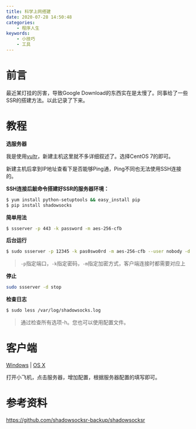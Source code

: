 ```yaml
---
title: 科学上网搭建
date: 2020-07-28 14:50:48
categories:
    - 程序人生
keywords:
    - 小技巧
    - 工具
---
```


# 前言

最近某灯挂的厉害，导致Google Download的东西实在是太慢了。同事给了一些SSR的搭建方法。以此记录了下来。

<!-- more -->

# 教程

**选服务器**

我是使用[vultr](https://www.vultr.com/)，新建主机这里就不多详细叙述了。选择CentOS 7的即可。

新建主机后拿到IP地址查看下是否能够Ping通，Ping不同也无法使用SSH连接的。

**SSH连接后敲命令搭建好SSR的服务器环境：**

``` bash
$ yum install python-setuptools && easy_install pip
$ pip install shadowsocks
```

**简单用法**

``` bash
$ ssserver -p 443 -k password -m aes-256-cfb
```

**后台运行**

``` bash
$ sudo ssserver -p 12345 -k pas0swo0rd -m aes-256-cfb --user nobody -d start
```

> `-p`指定端口，`-k`指定密码，`-m`指定加密方式，客户端连接时都需要对应上

**停止**

``` bash
sudo ssserver -d stop
```

**检查日志**

``` bash
$ sudo less /var/log/shadowsocks.log
```

> 通过检查所有选项-h。您也可以使用配置文件。

# 客户端

[Windows](https://github.com/shadowsocks/shadowsocks-windows) | [OS X](https://github.com/shadowsocks/ShadowsocksX-NG)

打开小飞机，点击服务器，增加配置，根据服务器配置的填写即可。

# 参考资料

https://github.com/shadowsocksr-backup/shadowsocksr